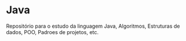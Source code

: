 # Java
Repositório para o estudo da linguagem Java, Algoritmos, Estruturas de dados, POO, Padroes de projetos, etc.
